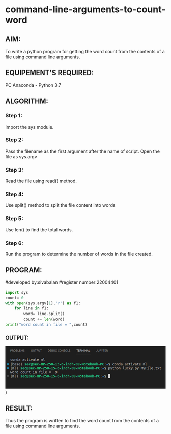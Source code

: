 # command-line-arguments-to-count-word
## AIM:
To write a python program for getting the word count from the contents of a file using command line arguments.
## EQUIPEMENT'S REQUIRED: 
PC
Anaconda - Python 3.7
## ALGORITHM: 
### Step 1:
Import the sys module.
### Step 2: 
 Pass the filename as the first argument after the name of script. Open the file as sys.argv
### Step 3: 
Read the file using read() method.
### Step 4:  
Use split() method to split the file content into words
### Step 5: 
Use len() to find the total words.
### Step 6: 
Run the program to determine the number of words in the file created.

## PROGRAM:
#developed by:sivabalan
#register number:22004401
```python
import sys
count= 0
with open(sys.argv[1],'r') as f1:
    for line in f1:
        word= line.split()
        count += len(word)
print("word count in file = ",count)
```

### OUTPUT:
![output](/output.png))


## RESULT:
Thus the program is written to find the word count from the contents of a file using command line arguments.
